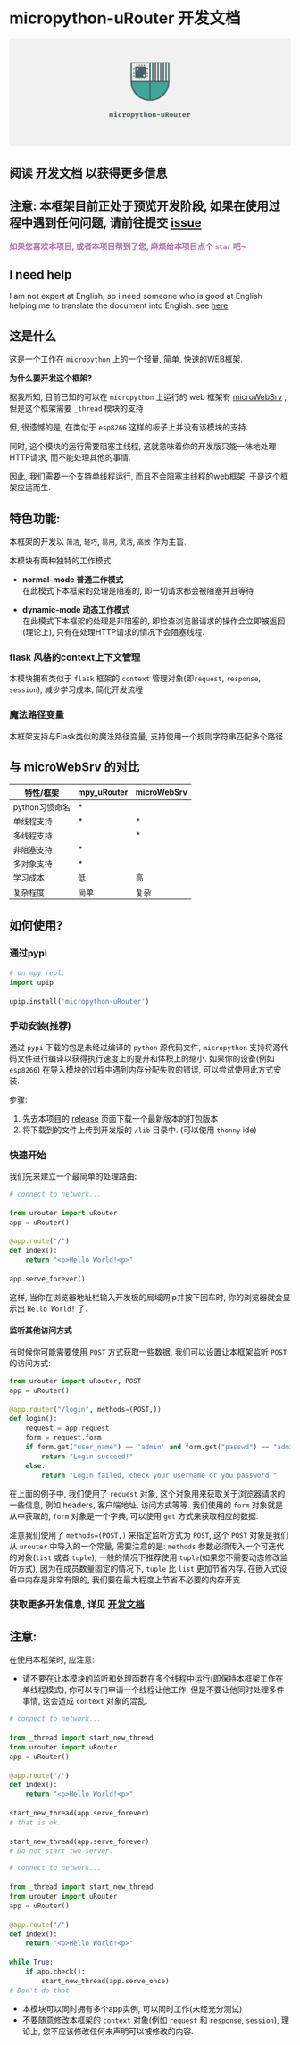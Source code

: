 # micropython-uRouter 开发文档

![LOGO](/staitcs/logo/facebook_cover_photo_2.png)

## 阅读 [开发文档](https://urouter.m-jay.cn) 以获得更多信息

## 注意: 本框架目前正处于预览开发阶段, 如果在使用过程中遇到任何问题, 请前往提交 [issue](https://github.com/Li-Lian1069/micropython-urouter/issue)

<span style="color: #B06AB3"><strong>
如果您喜欢本项目, 或者本项目帮到了您, 麻烦给本项目点个 `star` 吧~</strong>
</span>

## I need help
I am not expert at English, so i need someone who is good at English helping me to translate the document into English. see [here](https://urouter.m-jay.cn/contribute)

## 这是什么

这是一个工作在 `micropython` 上的一个轻量, 简单, 快速的WEB框架.

**为什么要开发这个框架?**

据我所知, 目前已知的可以在 `micropython` 上运行的 web 框架有 [microWebSrv](https://github.com/jczic/MicroWebSrv) , 但是这个框架需要 `_thread` 模块的支持

但, 很遗憾的是, 在类似于 `esp8266` 这样的板子上并没有该模块的支持.

同时, 这个模块的运行需要阻塞主线程, 这就意味着你的开发版只能一味地处理HTTP请求, 而不能处理其他的事情.

因此, 我们需要一个支持单线程运行, 而且不会阻塞主线程的web框架, 于是这个框架应运而生.

## 特色功能:
本框架的开发以 `简洁`, `轻巧`, `易用`, `灵活`, `高效` 作为主旨.  

本模块有两种独特的工作模式:
- **normal-mode 普通工作模式**  
在此模式下本框架的处理是阻塞的, 即一切请求都会被阻塞并且等待  

- **dynamic-mode 动态工作模式**  
在此模式下本框架的处理是非阻塞的, 即检查浏览器请求的操作会立即被返回(理论上), 只有在处理HTTP请求的情况下会阻塞线程.  

### flask 风格的context上下文管理
本模块拥有类似于 `flask` 框架的 `context` 管理对象(即`request`, `response`, `session`), 减少学习成本, 简化开发流程  

### 魔法路径变量
本框架支持与Flask类似的魔法路径变量, 支持使用一个规则字符串匹配多个路径.

## 与 microWebSrv 的对比

| 特性/框架      | mpy_uRouter | microWebSrv |
| -------------- | ----------- | ----------- |
| python习惯命名 | *           |             |
| 单线程支持     | *           | *           |
| 多线程支持     |            | *           |
| 非阻塞支持     | *           |             |
| 多对象支持     | *           |             |
| 学习成本       | 低          | 高          |
| 复杂程度       | 简单        | 复杂        |

## 如何使用?
### 通过pypi
```python
# on mpy repl.
import upip

upip.install('micropython-uRouter')
```

### 手动安装(推荐)
通过 `pypi` 下载的包是未经过编译的 `python` 源代码文件, `micropython` 支持将源代码文件进行编译以获得执行速度上的提升和体积上的缩小. 如果你的设备(例如`esp8266`) 在导入模块的过程中遇到内存分配失败的错误, 可以尝试使用此方式安装.

步骤:  
1. 先去本项目的 [release](https://github.com/Li-Lian1069/micropython-urouter/releases) 页面下载一个最新版本的打包版本
2. 将下载到的文件上传到开发版的 `/lib` 目录中. (可以使用 `thonny` ide)

### 快速开始
我们先来建立一个最简单的处理路由:
```python
# connect to network...

from urouter import uRouter
app = uRouter()

@app.route("/")
def index():
    return "<p>Hello World!<p>"

app.serve_forever()
```
这样, 当你在浏览器地址栏输入开发板的局域网ip并按下回车时, 你的浏览器就会显示出 `Hello World!` 了.

#### 监听其他访问方式
有时候你可能需要使用 `POST` 方式获取一些数据, 我们可以设置让本框架监听 `POST` 的访问方式:
```python
from urouter import uRouter, POST
app = uRouter()

@app.router("/login", methods=(POST,))
def login():
    request = app.request
    form = request.form
    if form.get("user_name") == 'admin' and form.get("passwd") == "admin":
        return "Login succeed!"
    else:
        return "Login failed, check your username or you password!"
```
在上面的例子中, 我们使用了 `request` 对象, 这个对象用来获取关于浏览器请求的一些信息, 例如 headers, 客户端地址, 访问方式等等. 我们使用的 `form` 对象就是从中获取的, `form` 对象是一个字典, 可以使用 `get` 方式来获取相应的数据.

注意我们使用了 `methods=(POST,)` 来指定监听方式为 `POST`, 这个 `POST` 对象是我们从 `urouter` 中导入的一个常量, 需要注意的是: `methods` 参数必须传入一个可迭代的对象(`list` 或者  `tuple`), 一般的情况下推荐使用 `tuple`(如果您不需要动态修改监听方式), 因为在成员数量固定的情况下, `tuple` 比 `list` 更加节省内存, 在嵌入式设备中内存是非常有限的, 我们要在最大程度上节省不必要的内存开支.


### 获取更多开发信息, 详见 [开发文档](https://urouter.m-jay.cn)

## 注意:
在使用本框架时, 应注意:
- 请不要在让本模块的监听和处理函数在多个线程中运行(即保持本框架工作在单线程模式), 你可以专门申请一个线程让他工作, 但是不要让他同时处理多件事情, 这会造成 `context` 对象的混乱.


```python
# connect to network...

from _thread import start_new_thread
from urouter import uRouter
app = uRouter()

@app.route("/")
def index():
    return "<p>Hello World!<p>"

start_new_thread(app.serve_forever)
# that is ok.

start_new_thread(app.serve_forever)
# Do not start two server.

```

```python
# connect to network...

from _thread import start_new_thread
from urouter import uRouter
app = uRouter()

@app.route("/")
def index():
    return "<p>Hello World!<p>"

while True:
    if app.check():
        start_new_thread(app.serve_once)
# Don't do that.
```
- 本模块可以同时拥有多个app实例, 可以同时工作(未经充分测试)
- 不要随意修改本框架的 `context` 对象(例如 `request` 和 `response`, `session`), 理论上, 您不应该修改任何未声明可以被修改的内容.


